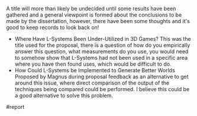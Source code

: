 A title will more than likely be undecided until some results have been gathered and a general viewpoint is formed about the conclusions to be made by the dissertation, however, there have been some thoughts and it's good to keep records to look back on!

- Where Have L-Systems Been Under-Utilized in 3D Games?
	  This was the title used for the proposal, there is a question of how do you empirically answer this question, what measurements do you use, you would need to somehow show that L-Systems had not been used in a specific area where you have then found uses, which would be difficult to do.
- How Could L-Systems be Implemented to Generate Better Worlds
	  Proposed by Magnus during proposal feedback as an alternative to get around this issue, where direct comparison of the output of the techniques being compared could be performed. I believe this could be a good alternative to solve this problem.


#report
